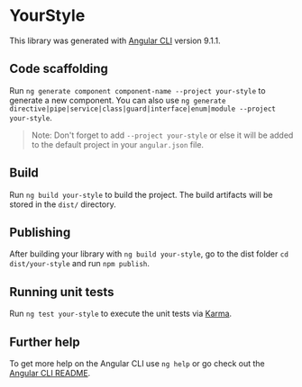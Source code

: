 # YourStyle

This library was generated with [Angular CLI](https://github.com/angular/angular-cli) version 9.1.1.

## Code scaffolding

Run `ng generate component component-name --project your-style` to generate a new component. You can also use `ng generate directive|pipe|service|class|guard|interface|enum|module --project your-style`.
> Note: Don't forget to add `--project your-style` or else it will be added to the default project in your `angular.json` file. 

## Build

Run `ng build your-style` to build the project. The build artifacts will be stored in the `dist/` directory.

## Publishing

After building your library with `ng build your-style`, go to the dist folder `cd dist/your-style` and run `npm publish`.

## Running unit tests

Run `ng test your-style` to execute the unit tests via [Karma](https://karma-runner.github.io).

## Further help

To get more help on the Angular CLI use `ng help` or go check out the [Angular CLI README](https://github.com/angular/angular-cli/blob/master/README.md).
